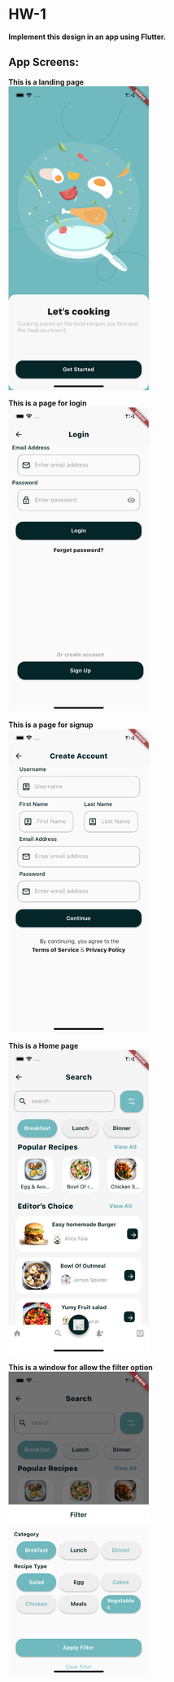 # HW-1

**Implement this design in an app using Flutter.**
  
## App Screens:



**This is a landing page** \
<img width="276" alt="This is a landing page" src="assets/Screens_for_Readme/Screen1.png">


**This is a page for login**\
<img width="276" alt="This is a page for login" src="assets/Screens_for_Readme/Screen2.png">


**This is a page for signup**\
<img width="276" alt="This is a page for signup" src="assets/Screens_for_Readme/Screen3.png">

**This is a Home page**\
<img width="276" alt="This is a home page" src="assets/Screens_for_Readme/Screen4.png">

**This is a window for allow the filter option**\
<img width="276" alt="This is a fillter option" src="assets/Screens_for_Readme/Screen5.png">



